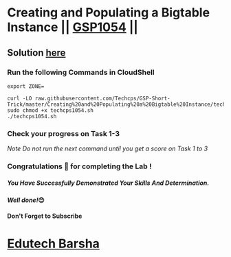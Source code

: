 # Creating and Populating a Bigtable Instance || [GSP1054](https://www.cloudskillsboost.google/focuses/58495?catalog_rank=%7B%22rank%22%3A1%2C%22num_filters%22%3A0%2C%22has_search%22%3Atrue%7D&parent=catalog&search_id=31918023) ||

## Solution [here](https://youtu.be/ggwLu0Z34LY)

### Run the following Commands in CloudShell

```
export ZONE=
```
```
curl -LO raw.githubusercontent.com/Techcps/GSP-Short-Trick/master/Creating%20and%20Populating%20a%20Bigtable%20Instance/techcps1054.sh
sudo chmod +x techcps1054.sh
./techcps1054.sh
```
### Check your progress on Task 1-3
*Note Do not run the next command until you get a score on Task 1 to 3*

### Congratulations 🎉 for completing the Lab !

##### *You Have Successfully Demonstrated Your Skills And Determination.*

#### *Well done!*😊

#### Don't Forget to Subscribe
# [Edutech Barsha](https://www.youtube.com/@edutechbarsha)
